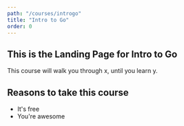 ```yaml
---
path: "/courses/introgo"
title: "Intro to Go"
order: 0
---
```


## This is the Landing Page for Intro to Go

This course will walk you through x, until you learn y.

## Reasons to take this course

* It's free
* You're awesome